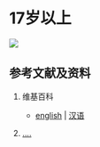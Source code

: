 # 17岁以上

![](/images/掌握交互式的使用实体实验的学习方法/17岁以上/1a1.jpg)

## 参考文献及资料

1. 维基百科
	- [english](.....) | [汉语](...)

2. [....](https://web.archive.org/web/20120520061156/http://www.sitance.com/cause/index.php) 


